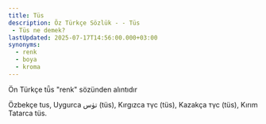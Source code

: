 ```yaml
---
title: Tüs
description: Öz Türkçe Sözlük - - Tüs 
 - Tüs ne demek?
lastUpdated: 2025-07-17T14:56:00.000+03:00
synonyms:
  - renk
  - boya
  - kroma
---
```

Ön Türkçe tǖs "renk" sözünden alıntıdır

Özbekçe tus, Uygurca  تۈس (tüs), Kırgızca түс (tüs), Kazakça түс (tüs), Kırım Tatarca tüs.
